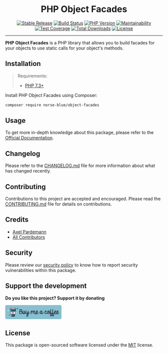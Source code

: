 <div align="center">
    <h1>PHP Object Facades</h1>
    <p align="center"> 
        <a href="https://packagist.org/packages/norse-blue/object-facades"><img alt="Stable Release" src="https://img.shields.io/packagist/v/norse-blue/object-facades.svg?style=flat-square&label=release&logo=packagist&logoColor=eceff4&colorA=4c566a&colorB=5e81ac"></a>
        <a href="https://travis-ci.com/norse-blue/php-object-facades"><img alt="Build Status" src="https://img.shields.io/travis/com/norse-blue/php-object-facades.svg?style=flat-square&label=build&logo=travis-ci&logoColor=eceff4&colorA=4c566a&colorB=88c0d0"></a>
        <a href="https://php.net/releases"><img alt="PHP Version" src="https://img.shields.io/packagist/php-v/norse-blue/object-facades.svg?style=flat-square&label=php&logo=php&logoColor=eceff4&colorA=4c566a&colorB=b48ead"></a>
        <a href="https://codeclimate.com/github/norse-blue/php-object-facades"><img alt="Maintainability" src="https://img.shields.io/codeclimate/maintainability/norse-blue/php-object-facades.svg?style=flat-square&label=maintainability&logo=code-climate&logoColor=eceff4&colorA=4c566a&colorB=88c0d0"></a>
        <a href="https://codeclimate.com/github/norse-blue/php-object-facades"><img alt="Test Coverage" src="https://img.shields.io/codeclimate/coverage/norse-blue/php-object-facades.svg?style=flat-square&label=coverage&logo=code-climate&logoColor=eceff4&colorA=4c566a&colorB=88c0d0"></a>
        <a href="https://packagist.org/packages/norse-blue/object-facades"><img alt="Total Downloads" src="https://img.shields.io/packagist/dt/norse-blue/object-facades.svg?style=flat-square&label=downloads&logoColor=eceff4&colorA=4c566a&colorB=88c0d0"></a>
        <a href="https://github.com/norse-blue/php-object-facades/blob/master/LICENSE.md"><img alt="License" src="https://img.shields.io/github/license/norse-blue/php-object-facades.svg?style=flat-square&label=license&logoColor=eceff4&colorA=4c566a&colorB=a3be8c"></a>
    </p>
</div>
<hr>

**PHP Object Facades** is a PHP library that allows you to build facades for your objects to use static calls for your object's methods.

## Installation

>Requirements:
>- [PHP 7.3+](https://php.net/releases)

Install PHP Object Facades using Composer:

```bash
composer require norse-blue/object-facades
```

## Usage

To get more in-depth knowledge about this package, please refer to the [Official Documentation](https://norse-blue.github.io/php-object-facades/).

## Changelog

Please refer to the [CHANGELOG.md](CHANGELOG.md) file for more information about what has changed recently.

## Contributing

Contributions to this project are accepted and encouraged. Please read the [CONTRIBUTING.md](.github/CONTRIBUTING.md) file for details on contributions.

## Credits

- [Axel Pardemann](https://github.com/axelitus)
- [All Contributors](../../contributors)

## Security

Please review our [security policy](https://github.com/norse-blue/php-object-facades/security/policy) to know how to report security vulnerabilities within this package.

## Support the development

**Do you like this project? Support it by donating**

<a href="https://www.buymeacoffee.com/axelitus"><img src="docs/assets/images/buy-me-a-coffee.svg" width="180" alt="Buy me a coffee"></img></a>

## License

This package is open-sourced software licensed under the [MIT](LICENSE.md) license.
